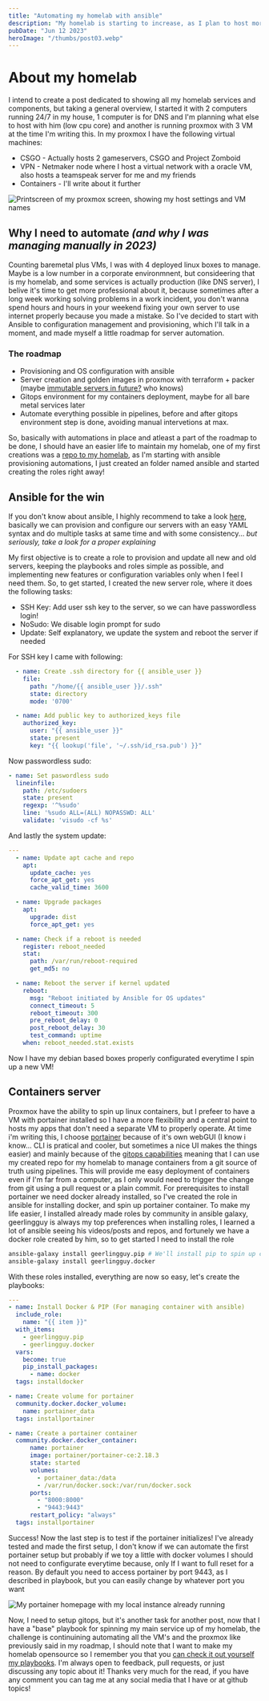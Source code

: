```yaml
---
title: "Automating my homelab with ansible"
description: "My homelab is starting to increase, as I plan to host more services, I need to take a step back and start automating it"
pubDate: "Jun 12 2023"
heroImage: "/thumbs/post03.webp"
---
```


# About my homelab
I intend to create a post dedicated to showing all my homelab services and components, but taking a general overview, I started it with 2 computers running 24/7 in my house, 1 computer is for DNS and I'm planning what else to host with him (low cpu core) and another is running proxmox with 3 VM at the time I'm writing this. In my proxmox I have the following virtual machines:
* CSGO - Actually hosts 2 gameservers, CSGO and Project Zomboid
* VPN - Netmaker node where I host a virtual network with a oracle VM, also hosts a teamspeak server for me and my friends
* Containers - I'll write about it further

![Printscreen of my proxmox screen, showing my host settings and VM names](https://img001.prntscr.com/file/img001/is7ioCE8Q86y-MIWxDIZdQ.png)

## Why I need to automate *(and why I was managing manually in 2023)*
Counting baremetal plus VMs, I was with 4 deployed linux boxes to manage. Maybe is a low number in a corporate environmnent, but consideering that is my homelab, and some services is actually production (like DNS server), I belive it's time to get more professional about it, because sometimes after a long week working solving problems in a work incident, you don't wanna spend hours and hours in your weekend fixing your own server to use internet properly because you made a mistake. So I've decided to start with Ansible to configuration management and provisioning, which I'll talk in a moment, and made myself a little roadmap for server automation. 

### The roadmap

* Provisioning and OS configuration with ansible
* Server creation and golden images in proxmox with terraform + packer (maybe [immutable servers in future?](https://devopscube.com/immutable-infrastructure/) who knows)
* Gitops environment for my containers deployment, maybe for all bare metal services later
* Automate everything possible in pipelines, before and after gitops environment step is done, avoiding manual intervetions at max.

So, basically with automations in place and atleast a part of the roadmap to be done, I should have an easier life to maintain my homelab, one of my first creations was a [repo to my homelab](https://github.com/luigieai/homelab), as I'm starting with ansible provisioning automations, I just created an folder named ansible and started creating the roles right away!

## Ansible for the win
If you don't know about ansible, I highly recommend to take a look [here](https://docs.ansible.com/ansible/latest/index.html), basically we can provision and configure our servers with an easy YAML syntax and do multiple tasks at same time and with some consistency... *but seriously, take a look for a proper explaining*

My first objective is to create a role to provision and update all new and old servers, keeping the playbooks and roles simple as possible, and implementing new features or configuration variables only when I feel I need them. So, to get started, I created the new server role, where it does the following tasks:

- SSH Key: Add user ssh key to the server, so we can have passwordless login!
- NoSudo: We disable login prompt for sudo
- Update: Self explanatory, we update the system and reboot the server if needed

For SSH key I came with following: 
```yaml
  - name: Create .ssh directory for {{ ansible_user }}
    file:
      path: "/home/{{ ansible_user }}/.ssh"
      state: directory
      mode: '0700'

  - name: Add public key to authorized_keys file
    authorized_key:
      user: "{{ ansible_user }}"
      state: present
      key: "{{ lookup('file', '~/.ssh/id_rsa.pub') }}"
```
Now passwordless sudo:
```yaml
- name: Set paswordless sudo
  lineinfile:
    path: /etc/sudoers
    state: present
    regexp: '^%sudo'
    line: '%sudo ALL=(ALL) NOPASSWD: ALL'
    validate: 'visudo -cf %s'
```
And lastly the system update:
```yaml
---
  - name: Update apt cache and repo
    apt:
      update_cache: yes
      force_apt_get: yes
      cache_valid_time: 3600

  - name: Upgrade packages
    apt:
      upgrade: dist
      force_apt_get: yes

  - name: Check if a reboot is needed
    register: reboot_needed
    stat:
      path: /var/run/reboot-required
      get_md5: no

  - name: Reboot the server if kernel updated
    reboot:
      msg: "Reboot initiated by Ansible for OS updates"
      connect_timeout: 5
      reboot_timeout: 300
      pre_reboot_delay: 0
      post_reboot_delay: 30
      test_command: uptime
    when: reboot_needed.stat.exists
```
Now I have my debian based boxes properly configurated everytime I spin up a new VM! 

## Containers server
Proxmox have the ability to spin up linux containers, but I prefeer to have a VM with portainer installed so I have a more flexibility and a central point to hosts my apps that don't need a separate VM to properly operate. At time i'm writing this, I choose [portainer](https://docs.portainer.io/start/install-ce) because of it's own webGUI (I know i know... CLI is pratical and cooler, but sometimes a nice UI makes the things easier) and mainly because of the [gitops capabilities](https://www.portainer.io/gitops-automation) meaning that I can use my created repo for my homelab to manage containers from a git source of truth using pipelines. This will provide me easy deployment of containers even if I'm far from a computer, as I only would need to trigger the change from git using a pull request or a plain commit. For prerequisites to install portainer we need docker already installed, so I've created the role in ansible for installing docker, and spin up portainer container. To make my life easier, I installed already made roles by community in ansible galaxy, geerlingguy is always my top preferences when installing roles, I learned a lot of ansible seeing his videos/posts and repos, and fortunely we have a docker role created by him, so to get started I need to install the role

```bash
ansible-galaxy install geerlingguy.pip # We'll install pip to spin up containers via ansible
ansible-galaxy install geerlingguy.docker
```

With these roles installed, everything are now so easy, let's create the playbooks:

```yaml
---
- name: Install Docker & PIP (For managing container with ansible)
  include_role:
    name: "{{ item }}"
  with_items:
    - geerlingguy.pip
    - geerlingguy.docker
  vars:
    become: true
    pip_install_packages:
      - name: docker
  tags: installdocker

- name: Create volume for portainer
  community.docker.docker_volume:
    name: portainer_data
  tags: installportainer

- name: Create a portainer container
  community.docker.docker_container:
      name: portainer
      image: portainer/portainer-ce:2.18.3
      state: started
      volumes:
        - portainer_data:/data
        - /var/run/docker.sock:/var/run/docker.sock
      ports: 
        - "8000:8000"
        - "9443:9443"
      restart_policy: "always"
  tags: installportainer
  ```
Success! Now the last step is to test if the portainer initializes! I've already tested and made the first setup, I don't know if we can automate the first portainer setup but probably if we toy a little with docker volumes I should not need to configurate everytime because, only If I want to full reset for a reason. By default you need to access portainer by port 9443, as I described in playbook, but you can easily change by whatever port you want

![My portainer homepage with my local instance already running](https://img001.prntscr.com/file/img001/9DWidENDQU-Ts7mR2GUlEw.png)

Now, I need to setup gitops, but it's another task for another post, now that I have a "base" playbook for spinning my main service up of my homelab, the challenge is continuining automating all the VM's and the proxmox like previously said in my roadmap, I should note that I want to make my homelab opensource so I remember you that you [can check it out yourself my playbooks](https://github.com/luigieai/homelab). I'm always open to feedback, pull requests, or just discussing any topic about it! Thanks very much for the read, if you have any comment you can tag me at any social media that I have or at github topics!
